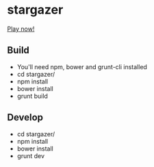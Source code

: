 stargazer
=========

[Play now!](http://arekkas.github.io/stargazer/app)

## Build

* You'll need npm, bower and grunt-cli installed
* cd stargazer/
* npm install
* bower install
* grunt build

## Develop

* cd stargazer/
* npm install
* bower install
* grunt dev
